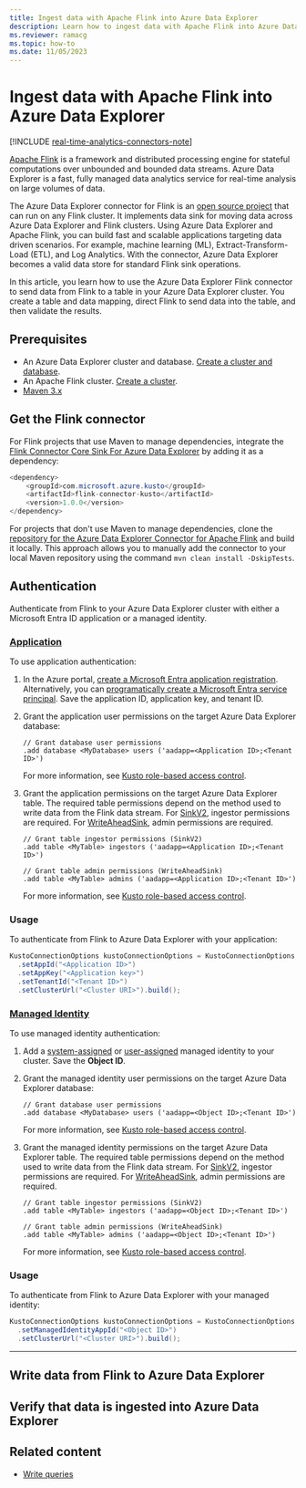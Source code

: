 ```yaml
---
title: Ingest data with Apache Flink into Azure Data Explorer
description: Learn how to ingest data with Apache Flink into Azure Data Explorer.
ms.reviewer: ramacg
ms.topic: how-to
ms.date: 11/05/2023
---
```


# Ingest data with Apache Flink into Azure Data Explorer

[!INCLUDE [real-time-analytics-connectors-note](includes/real-time-analytics-connectors-note.md)]

[Apache Flink](https://flink.apache.org/) is a framework and distributed processing engine for stateful computations over unbounded and bounded data streams. Azure Data Explorer is a fast, fully managed data analytics service for real-time analysis on large volumes of data.

The Azure Data Explorer connector for Flink is an [open source project](https://github.com/Azure/flink-connector-kusto/tree/main) that can run on any Flink cluster. It implements data sink for moving data across Azure Data Explorer and Flink clusters. Using Azure Data Explorer and Apache Flink, you can build fast and scalable applications targeting data driven scenarios. For example, machine learning (ML), Extract-Transform-Load (ETL), and Log Analytics. With the connector, Azure Data Explorer becomes a valid data store for standard Flink sink operations.

In this article, you learn how to use the Azure Data Explorer Flink connector to send data from Flink to a table in your Azure Data Explorer cluster. You create a table and data mapping, direct Flink to send data into the table, and then validate the results.

## Prerequisites

* An Azure Data Explorer cluster and database. [Create a cluster and database](create-cluster-and-database.md).
* An Apache Flink cluster. [Create a cluster](/azure/hdinsight-aks/flink/flink-create-cluster-portal).
* [Maven 3.x](https://maven.apache.org/download.cgi)

## Get the Flink connector

For Flink projects that use Maven to manage dependencies, integrate the [Flink Connector Core Sink For Azure Data Explorer](https://mvnrepository.com/artifact/com.microsoft.azure.kusto/flink-connector-kusto) by adding it as a dependency:

```java
<dependency>
    <groupId>com.microsoft.azure.kusto</groupId>
    <artifactId>flink-connector-kusto</artifactId>
    <version>1.0.0</version>
</dependency>
```

For projects that don't use Maven to manage dependencies, clone the [repository for the Azure Data Explorer Connector for Apache Flink](https://github.com/Azure/flink-connector-kusto/tree/main) and build it locally. This approach allows you to manually add the connector to your local Maven repository using the command `mvn clean install -DskipTests`.

## Authentication

Authenticate from Flink to your Azure Data Explorer cluster with either a Microsoft Entra ID application or a managed identity.

### [Application](#tab/application)

To use application authentication:

1. In the Azure portal, [create a Microsoft Entra application registration](provision-entra-id-app.md). Alternatively, you can [programatically create a Microsoft Entra service principal](provision-entra-id-app.md#programatically-create-a-microsoft-entra-service-principal). Save the application ID, application key, and tenant ID. 

1. Grant the application user permissions on the target Azure Data Explorer database:

    ```kusto
    // Grant database user permissions
    .add database <MyDatabase> users ('aadapp=<Application ID>;<Tenant ID>')
    ```

    For more information, see [Kusto role-based access control](kusto/access-control/role-based-access-control.md).

1. Grant the application permissions on the target Azure Data Explorer table. The required table permissions depend on the method used to write data from the Flink data stream. For [SinkV2](#sinkv2), ingestor permissions are required. For [WriteAheadSink](#writeaheadsink), admin permissions are required.

    ```kusto
    // Grant table ingestor permissions (SinkV2)
    .add table <MyTable> ingestors ('aadapp=<Application ID>;<Tenant ID>')

    // Grant table admin permissions (WriteAheadSink)
    .add table <MyTable> admins ('aadapp=<Application ID>;<Tenant ID>')
    ```

    For more information, see [Kusto role-based access control](kusto/access-control/role-based-access-control.md).

### Usage

To authenticate from Flink to Azure Data Explorer with your application:

```java
KustoConnectionOptions kustoConnectionOptions = KustoConnectionOptions.builder()
  .setAppId("<Application ID>")
  .setAppKey("<Application key>")
  .setTenantId("<Tenant ID>")
  .setClusterUrl("<Cluster URI>").build();
```

### [Managed Identity](#tab/managed-identity)

To use managed identity authentication:

1. Add a [system-assigned](configure-managed-identities-cluster.md#add-a-system-assigned-identity) or [user-assigned](configure-managed-identities-cluster.md#add-a-user-assigned-identity) managed identity to your cluster. Save the **Object ID**.

1. Grant the managed identity user permissions on the target Azure Data Explorer database:

    ```kusto
    // Grant database user permissions
    .add database <MyDatabase> users ('aadapp=<Object ID>;<Tenant ID>')
    ```

    For more information, see [Kusto role-based access control](kusto/access-control/role-based-access-control.md).

1. Grant the managed identity permissions on the target Azure Data Explorer table. The required table permissions depend on the method used to write data from the Flink data stream. For [SinkV2](#sinkv2), ingestor permissions are required. For [WriteAheadSink](#writeaheadsink), admin permissions are required.

    ```kusto
    // Grant table ingestor permissions (SinkV2)
    .add table <MyTable> ingestors ('aadapp=<Object ID>;<Tenant ID>')

    // Grant table admin permissions (WriteAheadSink)
    .add table <MyTable> admins ('aadapp=<Object ID>;<Tenant ID>')
    ```

    For more information, see [Kusto role-based access control](kusto/access-control/role-based-access-control.md).

### Usage

To authenticate from Flink to Azure Data Explorer with your managed identity:

```java
KustoConnectionOptions kustoConnectionOptions = KustoConnectionOptions.builder()
  .setManagedIdentityAppId("<Object ID>")
  .setClusterUrl("<Cluster URI>").build();
```

---

## Write data from Flink to Azure Data Explorer

## Verify that data is ingested into Azure Data Explorer

## Related content

* [Write queries](/azure/data-explorer/kusto/query/tutorials/learn-common-operators)
